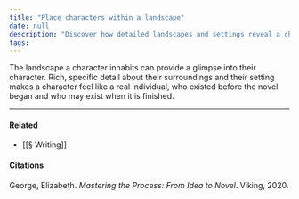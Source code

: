 ```yaml
---
title: "Place characters within a landscape"
date: null
description: "Discover how detailed landscapes and settings reveal a character's personality and make them feel real before, during, and after the story."
tags:
---
```


The landscape a character inhabits can provide a glimpse into their character. Rich, specific detail about their surroundings and their setting makes a character feel like a real individual, who existed before the novel began and who may exist when it is finished.

---

#### Related

- [[§ Writing]]

#### Citations

George, Elizabeth. _Mastering the Process: From Idea to Novel_. Viking, 2020.
